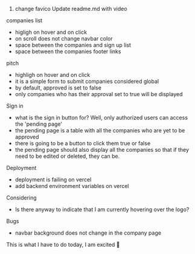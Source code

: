 1. change favico
Update readme.md with video

companies list
- higligh on hover and on click
- on scroll does not change navbar color
- space between the companies and sign up list
- space between the companies footer links

pitch
- highligh on hover and on click
- it is a simple form to submit companies considered global
- by default, approved is set to false
- only companies who has their approval set to true will be displayed

Sign in
- what is the sign in button for? Well, only authorized users can access the 'pending page'
- the pending page is a table with all the companies who are yet to be approved
- there is going to be a button to click them true or false
- the pending page should also display all the companies so that if they need to be edited or deleted, they can be.

Deployment
- deployment is failing on vercel
- add backend environment variables on vercel

Considering
- Is there anyway to indicate that I am currently hovering over the logo?

Bugs
- navbar background does not change in the company page

This is what I have to do today, I am excited 🍵